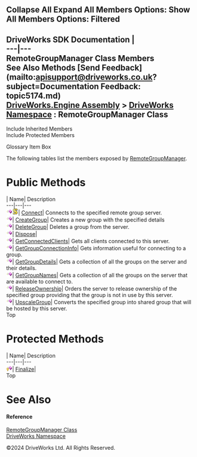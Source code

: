        

 Collapse All Expand All  Members Options: Show All  Members Options: Filtered   
---  
DriveWorks SDK Documentation  |   
---|---  
RemoteGroupManager Class Members   
See Also Methods [Send Feedback](mailto:apisupport@driveworks.co.uk?subject=Documentation Feedback: topic5174.md)  
[DriveWorks.Engine Assembly](topic2156.md) > [DriveWorks Namespace](topic2159.md) : RemoteGroupManager Class  
---  
  
Include Inherited Members    
Include Protected Members  


Glossary Item Box

The following tables list the members exposed by [RemoteGroupManager](topic5174.md).

# Public Methods

| Name| Description  
---|---|---  
![Public Method](dotnetimages/publicMethod.gif)![static \(Shared in Visual Basic\)](dotnetimages/static.gif)| [Connect](topic5180.md)| Connects to the specified remote group server.   
![Public Method](dotnetimages/publicMethod.gif)| [CreateGroup](topic5181.md)| Creates a new group with the specified details   
![Public Method](dotnetimages/publicMethod.gif)| [DeleteGroup](topic5182.md)| Deletes a group from the server.   
![Public Method](dotnetimages/publicMethod.gif)| [Dispose](topic5184.md)|   
![Public Method](dotnetimages/publicMethod.gif)| [GetConnectedClients](topic5186.md)| Gets all clients connected to this server.   
![Public Method](dotnetimages/publicMethod.gif)| [GetGroupConnectionInfo](topic5187.md)| Gets information useful for connecting to a group.   
![Public Method](dotnetimages/publicMethod.gif)| [GetGroupDetails](topic5188.md)| Gets a collection of all the groups on the server and their details.   
![Public Method](dotnetimages/publicMethod.gif)| [GetGroupNames](topic5189.md)| Gets a collection of all the groups on the server that are available to connect to.   
![Public Method](dotnetimages/publicMethod.gif)| [ReleaseOwnership](topic5190.md)| Orders the server to release ownership of the specified group providing that the group is not in use by this server.   
![Public Method](dotnetimages/publicMethod.gif)| [UpscaleGroup](topic5191.md)| Converts the specified group into shared group that will be hosted by this server.   
Top

# Protected Methods

| Name| Description  
---|---|---  
![Protected Method](dotnetimages/protectedMethod.gif)| [Finalize](topic5185.md)|   
Top

# See Also

#### Reference

[RemoteGroupManager Class](topic5174.md)   
[DriveWorks Namespace](topic2159.md)

©2024 DriveWorks Ltd. All Rights Reserved.
